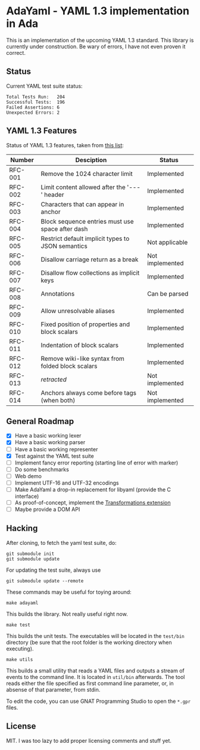 # AdaYaml - YAML 1.3 implementation in Ada

This is an implementation of the upcoming YAML 1.3 standard. This library is
currently under construction. Be wary of errors, I have not even proven it
correct.

## Status

Current YAML test suite status:

```
Total Tests Run:   204
Successful Tests:  196
Failed Assertions: 6
Unexpected Errors: 2
```

## YAML 1.3 Features

Status of YAML 1.3 features, taken from [this list][1]:

| Number  | Desciption                                       | Status
|---------|--------------------------------------------------|----------
| RFC-001 | Remove the 1024 character limit                  | Implemented
| RFC-002 | Limit content allowed after the '---' header     | Implemented
| RFC-003 | Characters that can appear in anchor             | Implemented
| RFC-004 | Block sequence entries must use space after dash | Implemented
| RFC-005 | Restrict default implicit types to JSON semantics| Not applicable
| RFC-006 | Disallow carriage return as a break              | Not implemented
| RFC-007 | Disallow flow collections as implicit keys       | Implemented
| RFC-008 | Annotations                                      | Can be parsed
| RFC-009 | Allow unresolvable aliases                       | Implemented
| RFC-010 | Fixed position of properties and block scalars   | Implemented
| RFC-011 | Indentation of block scalars                     | Implemented
| RFC-012 | Remove wiki-like syntax from folded block scalars| Implemented
| RFC-013 | *retracted*                                      | Not implemented
| RFC-014 | Anchors always come before tags (when both)      | Not implemented

## General Roadmap

 - [x] Have a basic working lexer
 - [x] Have a basic working parser
 - [ ] Have a basic working representer
 - [x] Test against the YAML test suite
 - [ ] Implement fancy error reporting (starting line of error with marker)
 - [ ] Do some benchmarks
 - [ ] Web demo
 - [ ] Implement UTF-16 and UTF-32 encodings
 - [ ] Make AdaYaml a drop-in replacement for libyaml (provide the C interface)
 - [ ] As proof-of-concept, implement the [Transformations extension][2]
 - [ ] Maybe provide a DOM API

## Hacking

After cloning, to fetch the yaml test suite, do:

    git submodule init
    git submodule update

For updating the test suite, always use

    git submodule update --remote

These commands may be useful for toying around:

    make adayaml

This builds the library. Not really useful right now.

    make test

This builds the unit tests. The executables will be located in the
`test/bin` directory (be sure that the root folder is the working directory when
executing).

    make utils

This builds a small utility that reads a YAML files and outputs a stream of
events to the command line. It is located in `util/bin` afterwards. The tool
reads either the file specified as first command line parameter, or, in absense
of that parameter, from stdin.

To edit the code, you can use GNAT Programming Studio to open the `*.gpr` files.

## License

MIT. I was too lazy to add proper licensing comments and stuff yet.

 [1]: https://github.com/yaml/summit.yaml.io/wiki/YAML-RFC-Index
 [2]: https://github.com/yaml/summit.yaml.io/wiki/The-Transformations-Extension
